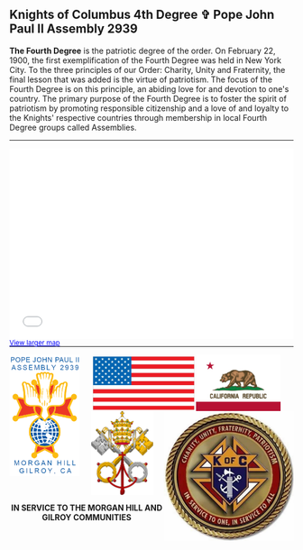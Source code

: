 <p align="center"><h2>Knights of Columbus 4th Degree &#x271E; Pope John Paul II Assembly 2939</h2></p>

<b>The Fourth Degree</b> is the patriotic degree of the order. On February 22, 1900, the first exemplification of the Fourth Degree was held in New York City. To the three principles of our Order: Charity, Unity and Fraternity, the final lesson that was added is the virtue of patriotism. The focus of the Fourth Degree is on this principle, an abiding love for and devotion to one's country. The primary purpose of the Fourth Degree is to foster the spirit of patriotism by promoting responsible citizenship and a love of and loyalty to the Knights' respective countries through membership in local Fourth Degree groups called Assemblies.
<br>
<hr>
<style>.embed-container {position: relative; padding-bottom: 67%; height: 0; max-width: 100%;} .embed-container iframe, .embed-container object, .embed-container iframe{position: absolute; top: 0; left: 0; width: 100%; height: 100%;} small{position: absolute; z-index: 40; bottom: 0; margin-bottom: -15px;}</style><div class="embed-container"><small><a href="//www.arcgis.com/apps/Embed/index.html?webmap=43e4ab49a78840db82517cb5ea8c63e9&extent=-121.7781,37.0405,-121.0029,37.4472&home=true&zoom=true&scale=true&search=true&searchextent=true&details=true&legendlayers=true&active_panel=details&basemap_gallery=true&disable_scroll=true&theme=dark" style="color:#0000FF;text-align:left" target="_blank">View larger map</a></small><br><iframe width="750" height="500" frameborder="0" scrolling="no" marginheight="0" marginwidth="0" title="firemap" src="//www.arcgis.com/apps/Embed/index.html?webmap=43e4ab49a78840db82517cb5ea8c63e9&extent=-121.7781,37.0405,-121.0029,37.4472&home=true&zoom=true&previewImage=false&scale=true&search=true&searchextent=true&details=true&legendlayers=true&active_panel=details&basemap_gallery=true&disable_scroll=true&theme=dark"></iframe></div>
<hr>
<p align="center">
<img align="left" img src="assets/img/2939logoA.png" width="125">
<img align="center" img src="assets/img/usflag1A.jpg" width="180">
<img align="center" img src="assets/img/calflag1A.jpg" width="150">
<img align="center" img src="assets/img/vakeys.png" width="110">
<img align="right" img src="assets/img/kofc9.jpg" width="230">
</p>
<center><b>IN SERVICE TO THE MORGAN HILL AND GILROY COMMUNITIES</b>
<br>
<br>
<br>
<div></div>
